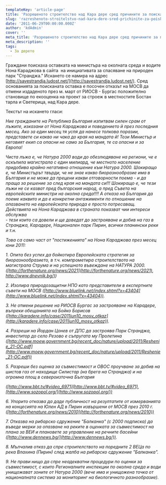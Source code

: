 ```yaml
---
templateKey: 'article-page'
title: 'Разрешеното строителство над Кара дере сред причините за поискана оставка на министър Караджова'
slug: 'razreshenoto-stroitelstvo-nad-kara-dere-sred-prichinite-za-poiskana-ostavka-na-ministur-karadzhova'
date: '2011-06-29T00:00:00.000Z'
author: 'kdAdmin'
cover: ''
meta_title: 'Разрешеното строителство над Кара дере сред причините за поискана оставка на министър Караджова'
meta_description: ''
tags:
  - За дерето
---
```


Граждани поискаха оставката на министъра на околната среда и водите Нона Караджова в сайта  на инициативата за спасяване на природен парк "Странджа." Искането се намира на адрес [http://savestrandja.ludost.net/](http://savestrandja.ludost.net/). Сред основанията за поисканата оставка е посочен отказът на МОСВ да отмени издаденото през м. март от РИОСВ - Бургас положително становище по екооценка на проект за строеж в местностите Бостан тарла и Светерица, над Кара дере.

Текстът на искането гласи:

_Ние гражданите на Република България изпитвам силен срам от лъжите, изказани от Нона Караджова и поведението й през последния месец. Ако за един месец тя успя да нанесе толкова поразии, представете си какво ни чака до края на мандата й! Този Министър и неговият екип са опасни не само за България, те са опасни и за Европа!_

_Чиста лъжа е, че Натура 2000 води до обезлюдяване на региони, че е оскъпила магистрала с един милиард, че местното население придобива крайно негативно отношение към Натура 2000. Шокиращо е, че Министърът твърди, че не знае какво биоразнообразие има в България и не може да прецени какви отговорности поема - и да праща за решение за след края на мандата си!!! Шокиращо е, че тези лъжи не се казват пред българския народ, а пред Съвета на европейските министри на околна среда!!!! А отказа на България да поеме каквито и да е конкретни ангажименти по отношение на опазването на европейската природа е просто потресаващ._  
_Действията на Нона Караджова в страната показват чии интереси обслужва_  
_\- тези които са довели и ще доведат до застрояване и добив на газ в Странджа, Карадере, Национален парк Пирин, всички планински реки и т.н._

_Това са само част от "постиженията" на Нона Караджова през месец юни 2011:_

_1\. Опита без успех да бойкотира Европейската стратегия за биоразнообразието, в т.ч. компрометира строителството на магистрала Струма и на успешното въвеждане на НАТУРА 2000._  
_([http://forthenature.org/news/2021](http://forthenature.org/news/2021), [http://www.dnevnik.bg/)](http://www.dnevnik.bg/))_

_2\. Изолира природозащитни НПО като представители в експертните съвети на МОСВ ([http://www.bluelink.net/index.shtml?x=43404](http://www.bluelink.net/index.shtml?x=43404))._

_3\. Не отмени решение на РИОСВ Бургас за застрояване на Карадере, въпреки обещанията на Бойко Борисов ([http://karadere.info/case/2011jun10_mosv_otkaz](http://karadere.info/case/2011jun10_mosv_otkaz))._

_4\. Разреши на Йордан Цонев от ДПС да застроява Парк Странджа, инвеститор до село Резово е съпругата му Пролетина_  
_([http://www.moew.government.bg/recent_doc/nature/upload/2011/Reshenie_21-OC.pdf](http://www.moew.government.bg/recent_doc/nature/upload/2011/Reshenie_21-OC.pdf))_

_5\. Разреши без оценка за съвместимост и ОВОС проучване за добив на шистов газ от находище Силистар (на брега на Странджа) и на огромна площ в североизточна България_

_([http://www.bbt.tv/#video_6971](http://www.bbt.tv/#video_6971), [http://www.sozopol.org/](http://www.sozopol.org/))_

_6\. Упорито отказва да даде публичност на резултатите от измерванията на концесията на Юлен АД в Пирин извършени от МОСВ през 2010 г._  
_([http://forthenature.org/news/2010](http://forthenature.org/news/2010))_

_7\. Отказва на рибарско сдружение "Балканка" (с 2000 подписка) да въведе мерки за опазване на реките в оценката за съвместимост на плана за ВЕИ и плановете за управление на речните басейни ([http://www.dennews.bg/](http://www.dennews.bg/))._

_8\. Мълчалив отказ да спре строителството на поредните 2 ВЕЦа по река Влахина (Пирин) след жалба на рибарско сдружение "Балканка"._

_9\. Не прави нищо да спре неадекватни процедури по оценки за съвместимост, с които Регионалните инспекции по околна среда и води унищожават зоните от Натура 2000 (вече има и унищожена точка от националната система за мониторинг на биологичното разнообразие)._
